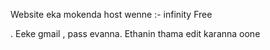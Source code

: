 Website eka mokenda host wenne :- infinity Free

. Eeke gmail , pass evanna.
  Ethanin  thama edit karanna oone
